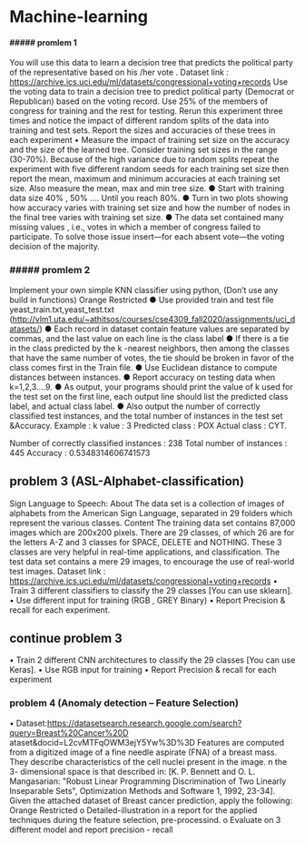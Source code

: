 # Machine-learning

#### ##### promlem 1
You will use this data to learn a decision tree that predicts the political party of the representative 
based on his /her vote .
Dataset link : https://archive.ics.uci.edu/ml/datasets/congressional+voting+records
Use the voting data to train a decision tree to predict political party (Democrat or Republican) 
based on the voting record. Use 25% of the members of congress for training and the rest for 
testing. Rerun this experiment three times and notice the impact of different random splits of the 
data into training and test sets. 
Report the sizes and accuracies of these trees in each experiment
• Measure the impact of training set size on the accuracy and the size of the learned
tree. Consider training set sizes in the range (30-70%). 
Because of the high variance due to random splits repeat the experiment with five different 
random seeds for each training set size then report the mean, maximum and minimum accuracies 
at each training set size. 
Also measure the mean, max and min tree size.
● Start with training data size 40% , 50% .... Until you reach 80%.
● Turn in two plots showing how accuracy varies with training set size and how the number of 
nodes in the final tree varies with training set size.
● The data set contained many missing values , i.e., votes in which a member of congress failed 
to participate. To solve those issue insert—for each absent vote—the voting decision of the 
majority.

### ##### promlem 2
Implement your own simple KNN classifier using python, (Don’t use any build in
functions)
Orange Restricted
● Use provided train and test file yeast_train.txt,yeast_test.txt
(http://vlm1.uta.edu/~athitsos/courses/cse4309_fall2020/assignments/uci_datasets/)
● Each record in dataset contain feature values are separated by commas, and the last value on 
each line is the class label
● If there is a tie in the class predicted by the k -nearest neighbors, then
among the classes that have the same number of votes, the tie should be broken in favor of the 
class comes first in the Train file.
● Use Euclidean distance to compute distances between instances.
● Report accuracy on testing data when k=1,2,3....9.
● As output, your programs should print the value of k used for the test
set on the first line, each output line should list the predicted class
label, and actual class label.
● Also output the number of correctly classified test instances, and the
total number of instances in the test set &Accuracy.
Example :
k value : 3
Predicted class : POX Actual class : CYT.

Number of correctly classified instances : 238 Total number of instances : 445
Accuracy : 0.5348314606741573



## problem 3  (ASL-Alphabet-classification)


Sign Language to Speech:
About
The data set is a collection of images of alphabets from the American Sign Language, separated 
in 29 folders which represent the various classes.
Content
The training data set contains 87,000 images which are 200x200 pixels. There are 29 classes, of 
which 26 are for the letters A-Z and 3 classes for SPACE, DELETE and NOTHING.
These 3 classes are very helpful in real-time applications, and classification.
The test data set contains a mere 29 images, to encourage the use of real-world test images.
Dataset link : https://archive.ics.uci.edu/ml/datasets/congressional+voting+records
• Train 3 different classifiers to classify the 29 classes [You can use sklearn].
• Use different input for training (RGB , GREY Binary)
• Report Precision & recall for each experiment.
## continue problem 3
• Train 2 different CNN architectures to classify the 29 classes [You can use Keras].
• Use RGB input for training 
• Report Precision & recall for each experiment

### problem 4 (Anomaly detection – Feature Selection)
• Dataset:https://datasetsearch.research.google.com/search?query=Breast%20Cancer%20D
ataset&docid=L2cvMTFqOWM3ejY5Yw%3D%3D
Features are computed from a digitized image of a fine needle aspirate (FNA) of a breast 
mass. They describe characteristics of the cell nuclei present in the image. n the 3-
dimensional space is that described in: [K. P. Bennett and O. L. Mangasarian: "Robust Linear 
Programming Discrimination of Two Linearly Inseparable Sets", Optimization Methods and 
Software 1, 1992, 23-34].
Given the attached dataset of Breast cancer prediction, apply the following:
Orange Restricted
o Detailed-illustration in a report for the applied techniques during the feature 
selection,
pre-processind.
o Evaluate on 3 different model and report precision - recall
